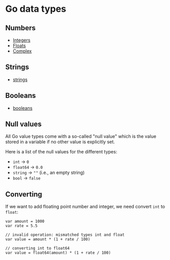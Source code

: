 # Go data types

## Numbers

* [Integers](integers.md)
* [Floats](floats.md)
* [Complex](complex.md)

## Strings

* [strings](strings.md)

## Booleans

* [booleans](boolean.md)

## Null values

All Go value types come with a so-called "null value" which is the value stored in a
variable if no other value is explicitly set.

Here is a list of the null values for the different types:

* `int` -> `0`
* `float64` -> `0.0`
* `string` -> `""` (i.e., an empty string)
* `bool` -> `false`

## Converting

If we want to add floating point number and integer, we need convert `int` to `float`:

```
var amount = 1000
var rate = 5.5

// invalid operation: mismatched types int and float
var value = amount * (1 + rate / 100)

// converting int to float64
var value = float64(amount) * (1 + rate / 100)
```
